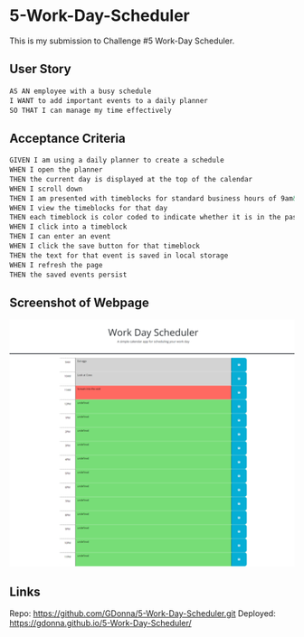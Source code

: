 # 5-Work-Day-Scheduler

This is my submission to Challenge #5 Work-Day Scheduler. 

## User Story

```md
AS AN employee with a busy schedule
I WANT to add important events to a daily planner
SO THAT I can manage my time effectively
```

## Acceptance Criteria

```md
GIVEN I am using a daily planner to create a schedule
WHEN I open the planner
THEN the current day is displayed at the top of the calendar
WHEN I scroll down
THEN I am presented with timeblocks for standard business hours of 9am&ndash;5pm
WHEN I view the timeblocks for that day
THEN each timeblock is color coded to indicate whether it is in the past, present, or future
WHEN I click into a timeblock
THEN I can enter an event
WHEN I click the save button for that timeblock
THEN the text for that event is saved in local storage
WHEN I refresh the page
THEN the saved events persist
```
## Screenshot of Webpage
![Screenshot of Workday Scheduler](./Assets/images/127.0.0.1_5500_5-Work-Day-Scheduler_index.html.png)

## Links
Repo: https://github.com/GDonna/5-Work-Day-Scheduler.git
Deployed: https://gdonna.github.io/5-Work-Day-Scheduler/
